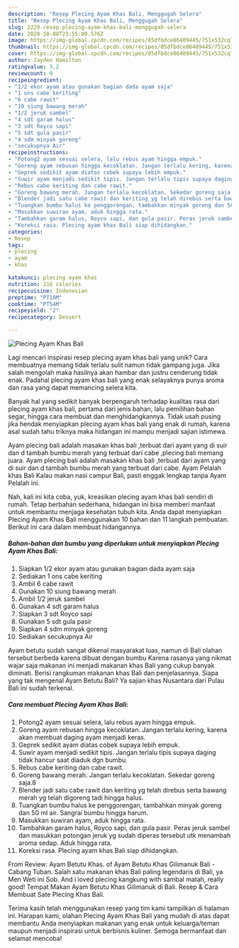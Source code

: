 ```yaml
---
description: "Resep Plecing Ayam Khas Bali, Menggugah Selera"
title: "Resep Plecing Ayam Khas Bali, Menggugah Selera"
slug: 2229-resep-plecing-ayam-khas-bali-menggugah-selera
date: 2020-10-08T23:55:00.576Z
image: https://img-global.cpcdn.com/recipes/85dfbdce86409445/751x532cq70/plecing-ayam-khas-bali-foto-resep-utama.jpg
thumbnail: https://img-global.cpcdn.com/recipes/85dfbdce86409445/751x532cq70/plecing-ayam-khas-bali-foto-resep-utama.jpg
cover: https://img-global.cpcdn.com/recipes/85dfbdce86409445/751x532cq70/plecing-ayam-khas-bali-foto-resep-utama.jpg
author: Jayden Hamilton
ratingvalue: 3.2
reviewcount: 9
recipeingredient:
- "1/2 ekor ayam atau gunakan bagian dada ayam saja"
- "1 ons cabe keriting"
- "6 cabe rawit"
- "10 siung bawang merah"
- "1/2 jeruk sambel"
- "4 sdt garam halus"
- "3 sdt Royco sapi"
- "5 sdt gula pasir"
- "4 sdm minyak goreng"
- "secukupnya Air"
recipeinstructions:
- "Potong2 ayam sesuai selera, lalu rebus ayam hingga empuk."
- "Goreng ayam rebusan hingga kecoklatan. Jangan terlalu kering, karena akan membuat daging ayam menjadi keras."
- "Geprek sedikit ayam diatas cobek supaya lebih empuk."
- "Suwir ayam menjadi sedikit tipis. Jangan terlalu tipis supaya daging tidak hancur saat diaduk dgn bumbu."
- "Rebus cabe keriting dan cabe rawit."
- "Goreng bawang merah. Jangan terlalu kecoklatan. Sekedar goreng saja.8"
- "Blender jadi satu cabe rawit dan keriting yg telah direbus serta bawang merah yg telah digoreng tadi hingga halus."
- "Tuangkan bumbu halus ke penggorengan, tambahkan minyak goreng dan 50 ml air. Sangrai bumbu hingga harum."
- "Masukkan suwiran ayam, aduk hingga rata."
- "Tambahkan garam halus, Royco sapi, dan gula pasir. Peras jeruk sambel dan masukkan potongan jeruk yg sudah diperas tersebut utk menambah aroma sedap. Aduk hingga rata."
- "Koreksi rasa. Plecing ayam khas Bali siap dihidangkan."
categories:
- Resep
tags:
- plecing
- ayam
- khas

katakunci: plecing ayam khas 
nutrition: 216 calories
recipecuisine: Indonesian
preptime: "PT18M"
cooktime: "PT54M"
recipeyield: "2"
recipecategory: Dessert

---
```



![Plecing Ayam Khas Bali](https://img-global.cpcdn.com/recipes/85dfbdce86409445/751x532cq70/plecing-ayam-khas-bali-foto-resep-utama.jpg)

Lagi mencari inspirasi resep plecing ayam khas bali yang unik? Cara membuatnya memang tidak terlalu sulit namun tidak gampang juga. Jika salah mengolah maka hasilnya akan hambar dan justru cenderung tidak enak. Padahal plecing ayam khas bali yang enak selayaknya punya aroma dan rasa yang dapat memancing selera kita.

Banyak hal yang sedikit banyak berpengaruh terhadap kualitas rasa dari plecing ayam khas bali, pertama dari jenis bahan, lalu pemilihan bahan segar, hingga cara membuat dan menghidangkannya. Tidak usah pusing jika hendak menyiapkan plecing ayam khas bali yang enak di rumah, karena asal sudah tahu triknya maka hidangan ini mampu menjadi sajian istimewa.

Ayam plecing bali adalah masakan khas bali ,terbuat dari ayam yang di suir dan d tambah bumbu merah yang terbuat dari cabe ,plecing bali memang juara. Ayam plecing bali adalah masakan khas bali ,terbuat dari ayam yang di suir dan d tambah bumbu merah yang terbuat dari cabe. Ayam Pelalah khas Bali Kalau makan nasi campur Bali, pasti enggak lengkap tanpa Ayam Pelalah ini.


Nah, kali ini kita coba, yuk, kreasikan plecing ayam khas bali sendiri di rumah. Tetap berbahan sederhana, hidangan ini bisa memberi manfaat untuk membantu menjaga kesehatan tubuh kita. Anda dapat menyiapkan Plecing Ayam Khas Bali menggunakan 10 bahan dan 11 langkah pembuatan. Berikut ini cara dalam membuat hidangannya.

<!--inarticleads1-->

##### Bahan-bahan dan bumbu yang diperlukan untuk menyiapkan Plecing Ayam Khas Bali:

1. Siapkan 1/2 ekor ayam atau gunakan bagian dada ayam saja
1. Sediakan 1 ons cabe keriting
1. Ambil 6 cabe rawit
1. Gunakan 10 siung bawang merah
1. Ambil 1/2 jeruk sambel
1. Gunakan 4 sdt garam halus
1. Siapkan 3 sdt Royco sapi
1. Gunakan 5 sdt gula pasir
1. Siapkan 4 sdm minyak goreng
1. Sediakan secukupnya Air


Ayam betutu sudah sangat dikenal masyarakat luas, namun di Bali olahan tersebut berbeda karena dibuat dengan bumbu Karena rasanya yang nikmat wajar saja makanan ini menjadi makanan khas Bali yang cukup banyak diminati. Berisi rangkuman makanan khas Bali dan penjelasannya. Siapa yang tak mengenal Ayam Betutu Bali? Ya sajian khas Nusantara dari Pulau Bali ini sudah terkenal. 

<!--inarticleads2-->

##### Cara membuat Plecing Ayam Khas Bali:

1. Potong2 ayam sesuai selera, lalu rebus ayam hingga empuk.
1. Goreng ayam rebusan hingga kecoklatan. Jangan terlalu kering, karena akan membuat daging ayam menjadi keras.
1. Geprek sedikit ayam diatas cobek supaya lebih empuk.
1. Suwir ayam menjadi sedikit tipis. Jangan terlalu tipis supaya daging tidak hancur saat diaduk dgn bumbu.
1. Rebus cabe keriting dan cabe rawit.
1. Goreng bawang merah. Jangan terlalu kecoklatan. Sekedar goreng saja.8
1. Blender jadi satu cabe rawit dan keriting yg telah direbus serta bawang merah yg telah digoreng tadi hingga halus.
1. Tuangkan bumbu halus ke penggorengan, tambahkan minyak goreng dan 50 ml air. Sangrai bumbu hingga harum.
1. Masukkan suwiran ayam, aduk hingga rata.
1. Tambahkan garam halus, Royco sapi, dan gula pasir. Peras jeruk sambel dan masukkan potongan jeruk yg sudah diperas tersebut utk menambah aroma sedap. Aduk hingga rata.
1. Koreksi rasa. Plecing ayam khas Bali siap dihidangkan.


From Review: Ayam Betutu Khas. of Ayam Betutu Khas Gilimanuk Bali - Cabang Tuban. Salah satu makanan khas Bali paling legendaris di Bali, ya Men Weti ini Sob. And i loved plecing kangkung with sambal matah, really good! Tempat Makan Ayam Betutu Khas Gilimanuk di Bali. Resep &amp; Cara Membuat Sate Plecing Khas Bali. 

Terima kasih telah menggunakan resep yang tim kami tampilkan di halaman ini. Harapan kami, olahan Plecing Ayam Khas Bali yang mudah di atas dapat membantu Anda menyiapkan makanan yang enak untuk keluarga/teman maupun menjadi inspirasi untuk berbisnis kuliner. Semoga bermanfaat dan selamat mencoba!
